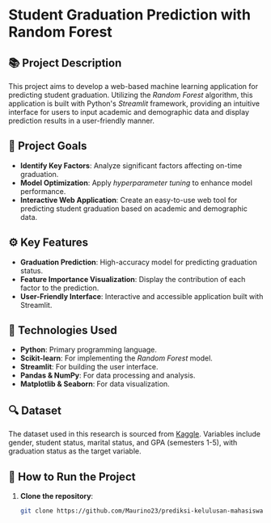 # Student Graduation Prediction with Random Forest

## 📚 Project Description
This project aims to develop a web-based machine learning application for predicting student graduation. Utilizing the *Random Forest* algorithm, this application is built with Python's *Streamlit* framework, providing an intuitive interface for users to input academic and demographic data and display prediction results in a user-friendly manner.

## 🎯 Project Goals
- **Identify Key Factors**: Analyze significant factors affecting on-time graduation.
- **Model Optimization**: Apply *hyperparameter tuning* to enhance model performance.
- **Interactive Web Application**: Create an easy-to-use web tool for predicting student graduation based on academic and demographic data.

## ⚙️ Key Features
- **Graduation Prediction**: High-accuracy model for predicting graduation status.
- **Feature Importance Visualization**: Display the contribution of each factor to the prediction.
- **User-Friendly Interface**: Interactive and accessible application built with Streamlit.

## 🧪 Technologies Used
- **Python**: Primary programming language.
- **Scikit-learn**: For implementing the *Random Forest* model.
- **Streamlit**: For building the user interface.
- **Pandas & NumPy**: For data processing and analysis.
- **Matplotlib & Seaborn**: For data visualization.

## 🔍 Dataset
The dataset used in this research is sourced from [Kaggle](https://www.kaggle.com/datasets/hafizhathallah/kelulusan-mahasiswa). Variables include gender, student status, marital status, and GPA (semesters 1-5), with graduation status as the target variable.

## 🚀 How to Run the Project
1. **Clone the repository**:
   ```bash
   git clone https://github.com/Maurino23/prediksi-kelulusan-mahasiswa-streamlit.git
